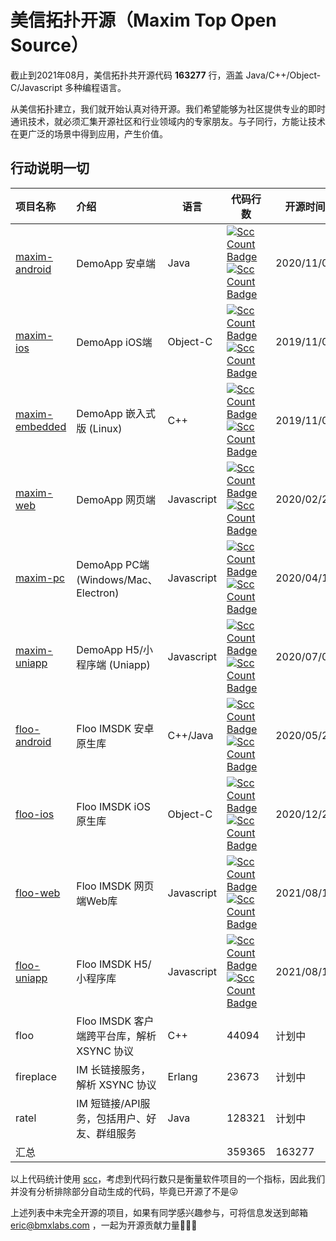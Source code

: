 # 美信拓扑开源（Maxim Top Open Source）

截止到2021年08月，美信拓扑共开源代码 **163277** 行，涵盖 Java/C++/Object-C/Javascript 多种编程语言。

从美信拓扑建立，我们就开始认真对待开源。我们希望能够为社区提供专业的即时通讯技术，就必须汇集开源社区和行业领域内的专家朋友。与子同行，方能让技术在更广泛的场景中得到应用，产生价值。

## 行动说明一切

| 项目名称 | 介绍 | 语言 | 代码行数 | 开源时间 |
|:---|:---|---|---|---|
| [maxim-android](https://github.com/maxim-top/maxim-android) | DemoApp 安卓端 | Java   | [![Scc Count Badge](https://sloc.xyz/github/maxim-top/maxim-android/?category=total&avg-wage=1)](https://github.com/maxim-top/maxim-android/) [![Scc Count Badge](https://sloc.xyz/github/maxim-top/maxim-android/?category=code&avg-wage=1)](https://github.com/maxim-top/maxim-android/) | 2020/11/07 | 
| [maxim-ios](https://github.com/maxim-top/maxim-ios)      | DemoApp iOS端 | Object-C  | [![Scc Count Badge](https://sloc.xyz/github/maxim-top/maxim-ios/?category=total&avg-wage=1)](https://github.com/maxim-top/maxim-ios/) [![Scc Count Badge](https://sloc.xyz/github/maxim-top/maxim-ios/?category=code&avg-wage=1)](https://github.com/maxim-top/maxim-ios/) | 2019/11/07 | 
| [maxim-embedded](https://github.com/maxim-top/maxim-embedded) | DemoApp 嵌入式版 (Linux) | C++  | [![Scc Count Badge](https://sloc.xyz/github/maxim-top/maxim-embedded/?category=total&avg-wage=1)](https://github.com/maxim-top/maxim-embedded/) [![Scc Count Badge](https://sloc.xyz/github/maxim-top/maxim-embedded/?category=code&avg-wage=1)](https://github.com/maxim-top/maxim-embedded/) | 2019/11/07 | 
| [maxim-web](https://github.com/maxim-top/maxim-web)      | DemoApp 网页端 | Javascript  | [![Scc Count Badge](https://sloc.xyz/github/maxim-top/maxim-web/?category=total&avg-wage=1)](https://github.com/maxim-top/maxim-web/) [![Scc Count Badge](https://sloc.xyz/github/maxim-top/maxim-web/?category=code&avg-wage=1)](https://github.com/maxim-top/maxim-web/)  | 2020/02/23 | 
| [maxim-pc](https://github.com/maxim-top/maxim-pc)       | DemoApp PC端 (Windows/Mac、Electron) | Javascript  | [![Scc Count Badge](https://sloc.xyz/github/maxim-top/maxim-pc/?category=total&avg-wage=1)](https://github.com/maxim-top/maxim-pc/) [![Scc Count Badge](https://sloc.xyz/github/maxim-top/maxim-pc/?category=code&avg-wage=1)](https://github.com/maxim-top/maxim-pc/) | 2020/04/10 |
| [maxim-uniapp](https://github.com/maxim-top/maxim-uniapp)   | DemoApp H5/小程序端 (Uniapp) | Javascript  | [![Scc Count Badge](https://sloc.xyz/github/maxim-top/maxim-uniapp/?category=total&avg-wage=1)](https://github.com/maxim-top/maxim-uniapp/) [![Scc Count Badge](https://sloc.xyz/github/maxim-top/maxim-uniapp/?category=code&avg-wage=1)](https://github.com/maxim-top/maxim-uniapp/) | 2020/07/05 | 
| [floo-android](https://github.com/maxim-top/floo-android)   | Floo IMSDK 安卓原生库 | C++/Java  | [![Scc Count Badge](https://sloc.xyz/github/maxim-top/floo-android/?category=total&avg-wage=1)](https://github.com/maxim-top/floo-android/) [![Scc Count Badge](https://sloc.xyz/github/maxim-top/floo-android/?category=code&avg-wage=1)](https://github.com/maxim-top/floo-android/) | 2020/05/23 | 
| [floo-ios](https://github.com/maxim-top/floo-ios)       | Floo IMSDK iOS原生库 | Object-C | [![Scc Count Badge](https://sloc.xyz/github/maxim-top/floo-ios/?category=total&avg-wage=1)](https://github.com/maxim-top/floo-ios/) [![Scc Count Badge](https://sloc.xyz/github/maxim-top/floo-ios/?category=code&avg-wage=1)](https://github.com/maxim-top/floo-ios/) | 2020/12/24 | 
| [floo-web](https://github.com/maxim-top/floo-web/)  | Floo IMSDK 网页端Web库 | Javascript  | [![Scc Count Badge](https://sloc.xyz/github/ericliang/floo-web/?category=total&avg-wage=1)](https://github.com/maxim-top/floo-web/) [![Scc Count Badge](https://sloc.xyz/github/ericliang/floo-web/?category=code&avg-wage=1)](https://github.com/maxim-top/floo-web/) | 2021/08/13 | 
| [floo-uniapp](https://github.com/maxim-top/floo-uniapp/)  | Floo IMSDK H5/小程序库 | Javascript  | [![Scc Count Badge](https://sloc.xyz/github/ericliang/floo-uniapp/?category=total&avg-wage=1)](https://github.com/maxim-top/floo-uniapp/) [![Scc Count Badge](https://sloc.xyz/github/ericliang/floo-uniapp/?category=code&avg-wage=1)](https://github.com/maxim-top/floo-uniapp/) | 2021/08/13 | 
| floo           | Floo IMSDK 客户端跨平台库，解析 XSYNC 协议 | C++  | 44094 | 计划中 | 
| fireplace      | IM 长链接服务，解析 XSYNC 协议 | Erlang  | 23673 | 计划中 | 
| ratel          | IM 短链接/API服务，包括用户、好友、群组服务 | Java  | 128321 | 计划中 | 
| 汇总 | | | 359365 | 163277

以上代码统计使用 [scc](https://github.com/boyter/scc)，考虑到代码行数只是衡量软件项目的一个指标，因此我们并没有分析排除部分自动生成的代码，毕竟已开源了不是😜

上述列表中未完全开源的项目，如果有同学感兴趣参与，可将信息发送到邮箱 eric@bmxlabs.com ，一起为开源贡献力量🌳🌳🌳
